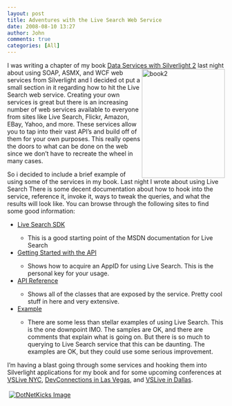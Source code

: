 ```yaml
---
layout: post
title: Adventures with the Live Search Web Service
date: 2008-08-10 13:27
author: John
comments: true
categories: [All]
---
```

<p>I was writing a chapter of my book <a href="http://www.amazon.com/Data-Services-Silverlight-John-Papa/dp/0596523092/ref=sr_1_1?ie=UTF8&amp;s=books&amp;qid=1218389224&amp;sr=8-1">Data Services with Silverlight 2</a> last night about using SOAP, <a href="http://www.amazon.com/Data-Services-Silverlight-John-Papa/dp/0596523092/ref=sr_1_1?ie=UTF8&amp;s=books&amp;qid=1218389224&amp;sr=8-1"><img title="book2" height="252" alt="book2" src="/wp-content/uploads/files/media/image/WindowsLiveWriter/DataServiceswithSilverlight2NewNameSameB_B190/book2_3.png" width="192" align="right" border="0" /></a>ASMX, and WCF web services from Silverlight and I decided ot put a small section in it regarding how to hit the Live Search web service. Creating your own services is great but there is an increasing number of web services available to everyone from sites like Live Search, Flickr, Amazon, EBay, Yahoo, and more. These services allow you to tap into their vast API’s and build off of them for your own purposes. This really opens the doors to what can be done on the web since we don’t have to recreate the wheel in many cases.</p>  <p>So i decided to include a brief example of using some of the services in my book. Last night I wrote about using Live Search There is some decent documentation about how to hook into the service, reference it, invoke it, ways to tweak the queries, and what the results will look like. You can browse through the following sites to find some good information:</p>  <ul>   <li><a href="http://msdn.microsoft.com/en-us/library/aa905676.aspx">Live Search SDK</a></li>    <ul>     <li>This is a good starting point of the MSDN documentation for Live Search</li>   </ul>    <li><a href="http://msdn.microsoft.com/en-us/library/bb266187.aspx">Getting Started with the API</a></li>    <ul>     <li>Shows how to acquire an AppID for using Live Search. This is the personal key for your usage.</li>   </ul>    <li><a href="http://msdn.microsoft.com/en-us/library/bb266180.aspx">API Reference</a></li>    <ul>     <li>Shows all of the classes that are exposed by the service. Pretty cool stuff in here and very extensive.</li>   </ul>    <li><a href="http://msdn.microsoft.com/en-us/library/bb251808.aspx">Example</a></li>    <ul>     <li>There are some less than stellar examples of using Live Search. This is the one downpoint IMO. The samples are OK, and there are comments that explain what is going on. But there is so much to querying to Live Search service that this can be daunting. The examples are OK, but they could use some serious improvement.</li>   </ul> </ul>  <p>I’m having a blast going through some services and hooking them into Silverlight applications for my book and for some upcoming conferences at <a href="http://vslive.com/2008/newyork/default.aspx">VSLive NYC</a>, <a href="http://www.devconnections.com/">DevConnections in Las Vegas</a>, and <a href="http://vslive.com/2008/dallas/">VSLive in Dallas</a>. </p><div class="wlWriterHeaderFooter" style="text-align:left; margin:0px; padding:4px 4px 4px 4px;"><a href="http://www.dotnetkicks.com/kick/?url=/all/adventures-with-the-live-search-web-service/"><img src="http://www.dotnetkicks.com/Services/Images/KickItImageGenerator.ashx?url=/all/adventures-with-the-live-search-web-service/&amp;bgcolor=0080C0&amp;fgcolor=FFFFFF&amp;border=000000&amp;cbgcolor=D4E1ED&amp;cfgcolor=000000" alt="DotNetKicks Image" border="0/"></a></div><div class="wlWriterHeaderFooter" style="text-align:left; margin:0px; padding:4px 4px 4px 4px;"><script type="text/javascript">var dzone_url = '/all/adventures-with-the-live-search-web-service/';</script><script type="text/javascript">var dzone_title = 'Adventures with the Live Search Web Service';</script><script type="text/javascript">var dzone_blurb = 'Adventures with the Live Search Web Service';</script><script type="text/javascript">var dzone_style = '1';</script><script language="javascript" src="http://widgets.dzone.com/widgets/zoneit.js"></script> </div>

